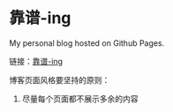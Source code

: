 靠谱-ing
=================

My personal blog hosted on Github Pages.

链接：[靠谱-ing](http://www.mazhuang.org)

博客页面风格要坚持的原则：
 1. 尽量每个页面都不展示多余的内容
